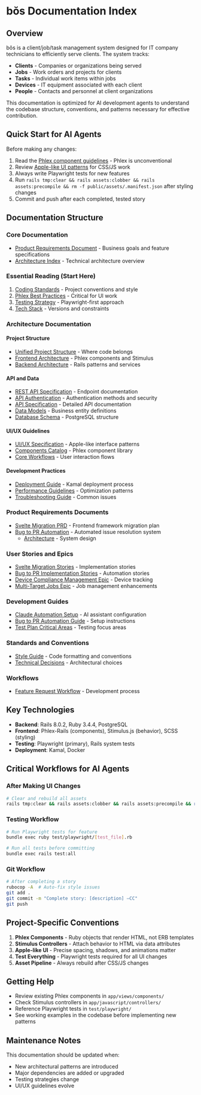 # bŏs Documentation Index

## Overview

bŏs is a client/job/task management system designed for IT company technicians to efficiently serve clients. The system tracks:
- **Clients** - Companies or organizations being served
- **Jobs** - Work orders and projects for clients
- **Tasks** - Individual work items within jobs
- **Devices** - IT equipment associated with each client
- **People** - Contacts and personnel at client organizations

This documentation is optimized for AI development agents to understand the codebase structure, conventions, and patterns necessary for effective contribution.

## Quick Start for AI Agents

Before making any changes:
1. Read the [Phlex component guidelines](./architecture/frontend-architecture.md#phlex-components) - Phlex is unconventional
2. Review [Apple-like UI patterns](./architecture/ui-ux-spec.md) for CSS/JS work
3. Always write Playwright tests for new features
4. Run `rails tmp:clear && rails assets:clobber && rails assets:precompile && rm -f public/assets/.manifest.json` after styling changes
5. Commit and push after each completed, tested story

## Documentation Structure

### Core Documentation
- [Product Requirements Document](./architecture/prd.md) - Business goals and feature specifications
- [Architecture Index](./architecture/index.md) - Technical architecture overview

### Essential Reading (Start Here)
1. [Coding Standards](./architecture/coding-standards.md) - Project conventions and style
2. [Phlex Best Practices](./architecture/frontend-architecture.md#phlex-components) - Critical for UI work
3. [Testing Strategy](./architecture/testing-strategy.md) - Playwright-first approach
4. [Tech Stack](./architecture/tech-stack.md) - Versions and constraints

### Architecture Documentation

#### Project Structure
- [Unified Project Structure](./architecture/unified-project-structure.md) - Where code belongs
- [Frontend Architecture](./architecture/frontend-architecture.md) - Phlex components and Stimulus
- [Backend Architecture](./architecture/backend-architecture.md) - Rails patterns and services

#### API and Data
- [REST API Specification](./architecture/rest-api-spec.md) - Endpoint documentation
- [API Authentication](./api/API_AUTHENTICATION.md) - Authentication methods and security
- [API Specification](./api/API_SPECIFICATION.md) - Detailed API documentation
- [Data Models](./architecture/data-models.md) - Business entity definitions
- [Database Schema](./architecture/database-schema.md) - PostgreSQL structure

#### UI/UX Guidelines
- [UI/UX Specification](./architecture/ui-ux-spec.md) - Apple-like interface patterns
- [Components Catalog](./architecture/components.md) - Phlex component library
- [Core Workflows](./architecture/core-workflows.md) - User interaction flows

#### Development Practices
- [Deployment Guide](./architecture/deployment-guide.md) - Kamal deployment process
- [Performance Guidelines](./architecture/performance-guidelines.md) - Optimization patterns
- [Troubleshooting Guide](./architecture/troubleshooting-guide.md) - Common issues

### Product Requirements Documents
- [Svelte Migration PRD](./prd/SVELTE_MIGRATION_PRD.md) - Frontend framework migration plan
- [Bug to PR Automation](./prd/bug-to-pr-automation/) - Automated issue resolution system
  - [Architecture](./prd/bug-to-pr-automation/architecture.md) - System design

### User Stories and Epics
- [Svelte Migration Stories](./stories/SVELTE_MIGRATION_STORIES.md) - Implementation stories
- [Bug to PR Implementation Stories](./stories/bug-to-pr-implementation-stories.md) - Automation stories
- [Device Compliance Management Epic](./stories/device-compliance-management-epic.md) - Device tracking
- [Multi-Target Jobs Epic](./stories/multi-target-jobs-epic.md) - Job management enhancements

### Development Guides
- [Claude Automation Setup](./guides/claude-automation-setup.md) - AI assistant configuration
- [Bug to PR Automation Guide](./guides/README-bug-to-pr-automation.md) - Setup instructions
- [Test Plan Critical Areas](./guides/test-plan-critical-areas.md) - Testing focus areas

### Standards and Conventions
- [Style Guide](./standards/STYLE_GUIDE.md) - Code formatting and conventions
- [Technical Decisions](./standards/TECHNICAL_DECISIONS.md) - Architectural choices

### Workflows
- [Feature Request Workflow](./workflows/feature-request-workflow.md) - Development process

## Key Technologies

- **Backend**: Rails 8.0.2, Ruby 3.4.4, PostgreSQL
- **Frontend**: Phlex-Rails (components), Stimulus.js (behavior), SCSS (styling)
- **Testing**: Playwright (primary), Rails system tests
- **Deployment**: Kamal, Docker

## Critical Workflows for AI Agents

### After Making UI Changes
```bash
# Clear and rebuild all assets
rails tmp:clear && rails assets:clobber && rails assets:precompile && rm -f public/assets/.manifest.json
```

### Testing Workflow
```bash
# Run Playwright tests for feature
bundle exec ruby test/playwright/[test_file].rb

# Run all tests before committing
bundle exec rails test:all
```

### Git Workflow
```bash
# After completing a story
rubocop -A  # Auto-fix style issues
git add .
git commit -m "Complete story: [description] —CC"
git push
```

## Project-Specific Conventions

1. **Phlex Components** - Ruby objects that render HTML, not ERB templates
2. **Stimulus Controllers** - Attach behavior to HTML via data attributes
3. **Apple-like UI** - Precise spacing, shadows, and animations matter
4. **Test Everything** - Playwright tests required for all UI changes
5. **Asset Pipeline** - Always rebuild after CSS/JS changes

## Getting Help

- Review existing Phlex components in `app/views/components/`
- Check Stimulus controllers in `app/javascript/controllers/`
- Reference Playwright tests in `test/playwright/`
- See working examples in the codebase before implementing new patterns

## Maintenance Notes

This documentation should be updated when:
- New architectural patterns are introduced
- Major dependencies are added or upgraded
- Testing strategies change
- UI/UX guidelines evolve